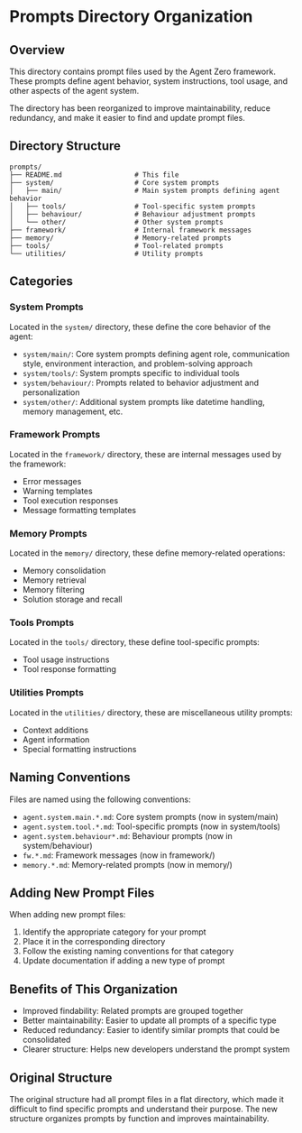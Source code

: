 # Prompts Directory Organization

## Overview

This directory contains prompt files used by the Agent Zero framework. These prompts define agent behavior, system instructions, tool usage, and other aspects of the agent system.

The directory has been reorganized to improve maintainability, reduce redundancy, and make it easier to find and update prompt files.

## Directory Structure

```
prompts/
├── README.md                  # This file
├── system/                    # Core system prompts
│   ├── main/                  # Main system prompts defining agent behavior
│   ├── tools/                 # Tool-specific system prompts
│   ├── behaviour/             # Behaviour adjustment prompts
│   └── other/                 # Other system prompts
├── framework/                 # Internal framework messages
├── memory/                    # Memory-related prompts
├── tools/                     # Tool-related prompts
└── utilities/                 # Utility prompts
```

## Categories

### System Prompts

Located in the `system/` directory, these define the core behavior of the agent:

- `system/main/`: Core system prompts defining agent role, communication style, environment interaction, and problem-solving approach
- `system/tools/`: System prompts specific to individual tools
- `system/behaviour/`: Prompts related to behavior adjustment and personalization
- `system/other/`: Additional system prompts like datetime handling, memory management, etc.

### Framework Prompts

Located in the `framework/` directory, these are internal messages used by the framework:

- Error messages
- Warning templates
- Tool execution responses
- Message formatting templates

### Memory Prompts

Located in the `memory/` directory, these define memory-related operations:

- Memory consolidation
- Memory retrieval
- Memory filtering
- Solution storage and recall

### Tools Prompts

Located in the `tools/` directory, these define tool-specific prompts:

- Tool usage instructions
- Tool response formatting

### Utilities Prompts

Located in the `utilities/` directory, these are miscellaneous utility prompts:

- Context additions
- Agent information
- Special formatting instructions

## Naming Conventions

Files are named using the following conventions:

- `agent.system.main.*.md`: Core system prompts (now in system/main)
- `agent.system.tool.*.md`: Tool-specific prompts (now in system/tools)
- `agent.system.behaviour*.md`: Behaviour prompts (now in system/behaviour)
- `fw.*.md`: Framework messages (now in framework/)
- `memory.*.md`: Memory-related prompts (now in memory/)

## Adding New Prompt Files

When adding new prompt files:

1. Identify the appropriate category for your prompt
2. Place it in the corresponding directory
3. Follow the existing naming conventions for that category
4. Update documentation if adding a new type of prompt

## Benefits of This Organization

- Improved findability: Related prompts are grouped together
- Better maintainability: Easier to update all prompts of a specific type
- Reduced redundancy: Easier to identify similar prompts that could be consolidated
- Clearer structure: Helps new developers understand the prompt system

## Original Structure

The original structure had all prompt files in a flat directory, which made it difficult to find specific prompts and understand their purpose. The new structure organizes prompts by function and improves maintainability.